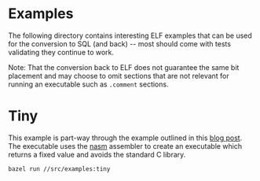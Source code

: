 # Examples

The following directory contains interesting ELF examples that can be used for
the conversion to SQL (and back) -- most should come with tests validating
they continue to work.

Note: That the conversion back to ELF does not guarantee the same bit placement
and may choose to omit sections that are not relevant for running an executable
such as `.comment` sections.

# Tiny

This example is part-way through the example outlined in this [blog post](https://www.muppetlabs.com/~breadbox/software/tiny/teensy.html).
The executable uses the [nasm](https://www.nasm.org/) assembler to create an executable
which returns a fixed value and avoids the standard C library.

```console
bazel run //src/examples:tiny
```